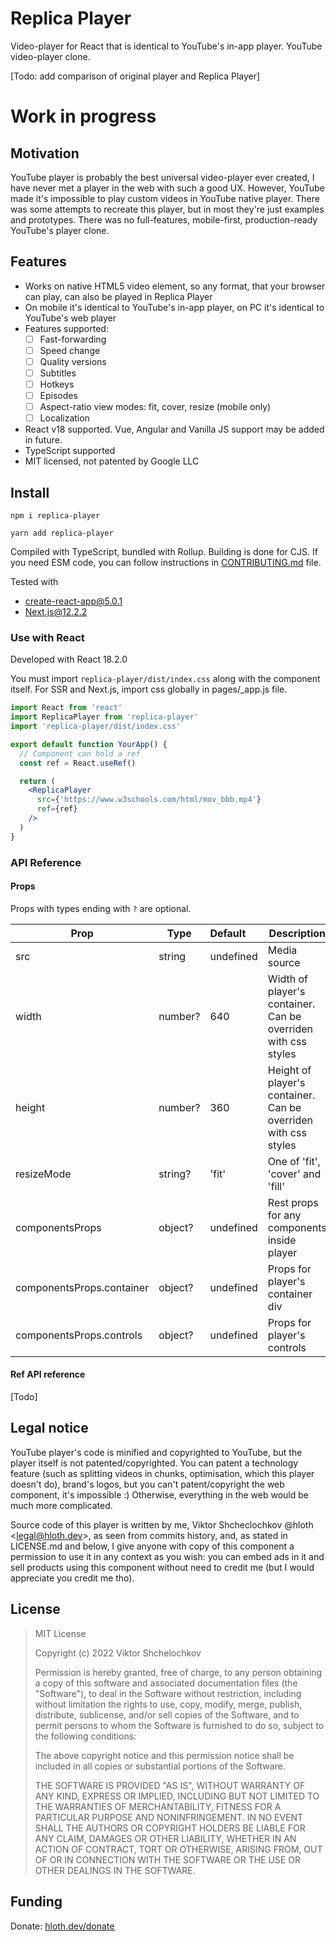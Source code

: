 # Replica Player

Video-player for React that is identical to YouTube's in-app player. YouTube video-player clone.

[Todo: add comparison of original player and Replica Player]

# Work in progress

## Motivation

YouTube player is probably the best universal video-player ever created, I have never met a player in the web with such a good UX. However, YouTube made it's impossible to play custom videos in YouTube native player. There was some attempts to recreate this player, but in most they're just examples and prototypes. There was no full-features, mobile-first, production-ready YouTube's player clone.

## Features

- Works on native HTML5 video element, so any format, that your browser can play, can also be played in Replica Player
- On mobile it's identical to YouTube's in-app player, on PC it's identical to YouTube's web player
- Features supported:
  - [ ] Fast-forwarding
  - [ ] Speed change
  - [ ] Quality versions
  - [ ] Subtitles
  - [ ] Hotkeys
  - [ ] Episodes
  - [ ] Aspect-ratio view modes: fit, cover, resize (mobile only)
  - [ ] Localization
- React v18 supported. Vue, Angular and Vanilla JS support may be added in future.
- TypeScript supported
- MIT licensed, not patented by Google LLC

## Install

```
npm i replica-player
```

```
yarn add replica-player
```

Compiled with TypeScript, bundled with Rollup. Building is done for CJS. If you need ESM code, you can follow instructions in [CONTRIBUTING.md](./CONTRIBUTING.md) file.

Tested with
- create-react-app@5.0.1
- Next.js@12.2.2

### Use with React

Developed with React 18.2.0

You must import `replica-player/dist/index.css` along with the component itself. For SSR and Next.js, import css globally in pages/_app.js file.

```jsx
import React from 'react'
import ReplicaPlayer from 'replica-player'
import 'replica-player/dist/index.css'

export default function YourApp() {
  // Component can hold a ref
  const ref = React.useRef()

  return (
    <ReplicaPlayer 
      src={'https://www.w3schools.com/html/mov_bbb.mp4'}
      ref={ref}
    />
  )
}
```

### API Reference

#### Props

Props with types ending with `?` are optional.

| Prop                      | Type    | Default   | Description                                                    |
| ------------------------- | ------- | :-------- | -------------------------------------------------------------- |
| src                       | string  | undefined | Media source                                                   |
| width                     | number? | 640       | Width of player's container. Can be overriden with css styles  |
| height                    | number? | 360       | Height of player's container. Can be overriden with css styles |
| resizeMode                | string? | 'fit'     | One of 'fit', 'cover' and 'fill'                               |
| componentsProps           | object? | undefined | Rest props for any components inside player                    |
| componentsProps.container | object? | undefined | Props for player's container div                               |
| componentsProps.controls  | object? | undefined | Props for player's controls                                    |

#### Ref API reference

[Todo]

## Legal notice

YouTube player's code is minified and copyrighted to YouTube, but the player itself is not patented/copyrighted. You can patent a technology feature (such as splitting videos in chunks, optimisation, which this player doesn't do), brand's logos, but you can't patent/copyright the web component, it's impossible :) Otherwise, everything in the web would be much more complicated. 

Source code of this player is written by me, Viktor Shcheclochkov @hloth \<legal@hloth.dev\>, as seen from commits history, and, as stated in LICENSE.md and below, I give anyone with copy of this component a permission to use it in any context as you wish: you can embed ads in it and sell products using this component without need to credit me (but I would appreciate you credit me tho).

## License

> MIT License
> 
> Copyright (c) 2022 Viktor Shchelochkov
> 
> Permission is hereby granted, free of charge, to any person obtaining a copy
> of this software and associated documentation files (the "Software"), to deal
> in the Software without restriction, including without limitation the rights
> to use, copy, modify, merge, publish, distribute, sublicense, and/or sell
> copies of the Software, and to permit persons to whom the Software is
> furnished to do so, subject to the following conditions:
> 
> The above copyright notice and this permission notice shall be included in all
> copies or substantial portions of the Software.
> 
> THE SOFTWARE IS PROVIDED "AS IS", WITHOUT WARRANTY OF ANY KIND, EXPRESS OR
> IMPLIED, INCLUDING BUT NOT LIMITED TO THE WARRANTIES OF MERCHANTABILITY,
> FITNESS FOR A PARTICULAR PURPOSE AND NONINFRINGEMENT. IN NO EVENT SHALL THE
> AUTHORS OR COPYRIGHT HOLDERS BE LIABLE FOR ANY CLAIM, DAMAGES OR OTHER
> LIABILITY, WHETHER IN AN ACTION OF CONTRACT, TORT OR OTHERWISE, ARISING FROM,
> OUT OF OR IN CONNECTION WITH THE SOFTWARE OR THE USE OR OTHER DEALINGS IN THE
> SOFTWARE.

## Funding

Donate: [hloth.dev/donate](https://hloth.dev/donate)